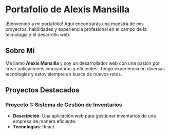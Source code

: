 # Portafolio de Alexis Mansilla

¡Bienvenido a mi portafolio! Aquí encontrarás una muestra de mis proyectos, habilidades y experiencia profesional en el campo de la tecnología y el desarrollo web.

## Sobre Mí

Me llamo **Alexis Mansilla** y soy un desarrollador web con una pasión por crear aplicaciones innovadoras y eficientes. Tengo experiencia en diversas tecnologías y estoy siempre en busca de nuevos retos.

## Proyectos Destacados

### Proyecto 1: Sistema de Gestión de Inventarios
- **Descripción**: Una aplicación web para gestionar inventarios de una empresa de manera eficiente.
- **Tecnologías**: React
